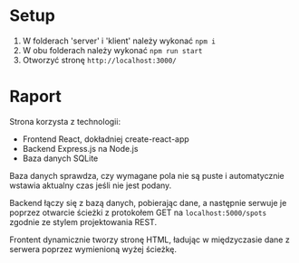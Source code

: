 # Setup
1. W folderach 'server' i 'klient' należy wykonać `npm i`
2. W obu folderach należy wykonać `npm run start`
3. Otworzyć stronę `http://localhost:3000/`

# Raport

Strona korzysta z technologii:
- Frontend React, dokładniej create-react-app
- Backend Express.js na Node.js
- Baza danych SQLite

Baza danych sprawdza, czy wymagane pola nie są puste i automatycznie wstawia aktualny czas jeśli nie jest podany.

Backend łączy się z bazą danych, pobierając dane, a następnie serwuje je poprzez otwarcie ścieżki z protokołem GET na `localhost:5000/spots` zgodnie ze stylem projektowania REST.

Frontent dynamicznie tworzy stronę HTML, ładując w międzyczasie dane z serwera poprzez wymienioną wyżej ścieżkę.
